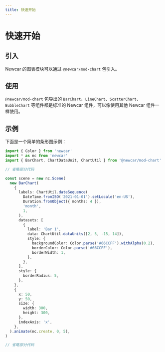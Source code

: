 ```yaml
---
title: 快速开始
---
```


# 快速开始

## 引入

Newcar 的图表模块可以通过 `@newcar/mod-chart` 包引入。

## 使用

`@newcar/mod-chart` 包导出的 `BarChart`、`LineChart`、`ScatterChart`、`BubbleChart` 等组件都是标准的 Newcar 组件，可以像使用其他 Newcar 组件一样使用。

## 示例

下面是一个简单的条形图示例：

```typescript
import { Color } from 'newcar'
import * as nc from 'newcar'
import { BarChart, ChartDataUnit, ChartUtil } from '@newcar/mod-chart'

// 省略部分代码

const scene = new nc.Scene(
  new BarChart(
    {
      labels: ChartUtil.dateSequence(
        DateTime.fromISO('2021-01-01').setLocale('en-US'),
        Duration.fromObject({ months: 4 }),
        'month',
        1,
      ),
      datasets: [
        {
          label: 'Bar 1',
          data: ChartUtil.dataUnits([2, 5, -15, 14]),
          style: {
            backgroundColor: Color.parse('#66CCFF').withAlpha(0.2),
            borderColor: Color.parse('#66CCFF'),
            borderWidth: 1,
          },
        },
      ],
      style: {
        borderRadius: 5,
      },
    },
    {
      x: 50,
      y: 50,
      size: {
        width: 300,
        height: 300,
      },
      indexAxis: 'x',
    },
  ).animate(nc.create, 0, 5),
)

// 省略部分代码
```
